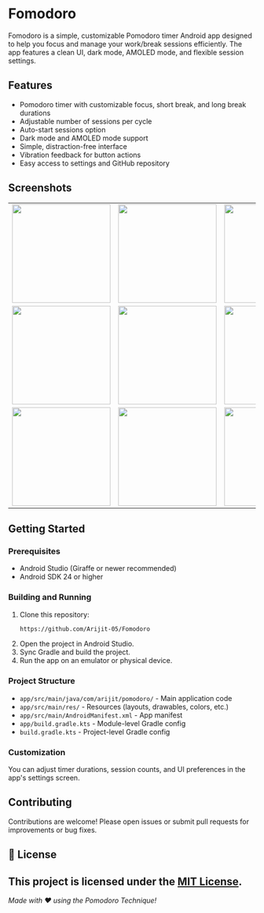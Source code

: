 # Fomodoro

Fomodoro is a simple, customizable Pomodoro timer Android app designed to help you focus and manage your work/break sessions efficiently. The app features a clean UI, dark mode, AMOLED mode, and flexible session settings.

## Features

- Pomodoro timer with customizable focus, short break, and long break durations
- Adjustable number of sessions per cycle
- Auto-start sessions option
- Dark mode and AMOLED mode support
- Simple, distraction-free interface
- Vibration feedback for button actions
- Easy access to settings and GitHub repository

## Screenshots

<table>
  <tr>
    <td><img src="https://github.com/user-attachments/assets/faba92a6-6423-437e-8eff-7968a6b04c17" width="200"/></td>
    <td><img src="https://github.com/user-attachments/assets/4f6f8742-100f-4a31-be0a-214560984960" width="200"/></td>
    <td><img src="https://github.com/user-attachments/assets/c6691ff3-78ec-4e96-ae03-9e4f35fa7adb" width="200"/></td>
  </tr>
  <tr>
    <td><img src="https://github.com/user-attachments/assets/b3bfc1a6-40f0-43a6-ae7c-9ea60ccc1137" width="200"/></td>
    <td><img src="https://github.com/user-attachments/assets/5f745880-8f4e-4183-834c-87fb862ea67d" width="200"/></td>
    <td><img src="https://github.com/user-attachments/assets/88d0cbe9-3613-40d0-ac0a-45d6e6fbfe76" width="200"/></td>
  </tr>
  <tr>
    <td><img src="https://github.com/user-attachments/assets/d7718d8c-bedb-4513-8a08-10209177865f" width="200"/></td>
    <td><img src="https://github.com/user-attachments/assets/74dc78b6-d2f1-485c-9e17-bf5855ee1b62" width="200"/></td>
    <td><img src="https://github.com/user-attachments/assets/b2b2502f-9f38-4088-95aa-81f950c54698" width="200"/></td>
  </tr>
</table>

## Getting Started

### Prerequisites

- Android Studio (Giraffe or newer recommended)
- Android SDK 24 or higher

### Building and Running

1. Clone this repository:
    ```sh
    https://github.com/Arijit-05/Fomodoro
    ```
2. Open the project in Android Studio.
3. Sync Gradle and build the project.
4. Run the app on an emulator or physical device.

### Project Structure

- `app/src/main/java/com/arijit/pomodoro/` - Main application code
- `app/src/main/res/` - Resources (layouts, drawables, colors, etc.)
- `app/src/main/AndroidManifest.xml` - App manifest
- `app/build.gradle.kts` - Module-level Gradle config
- `build.gradle.kts` - Project-level Gradle config

### Customization

You can adjust timer durations, session counts, and UI preferences in the app's settings screen.

## Contributing

Contributions are welcome! Please open issues or submit pull requests for improvements or bug fixes.

## 📄 License
This project is licensed under the [MIT License](./LICENSE).
---


*Made with ❤️ using the Pomodoro Technique!*
